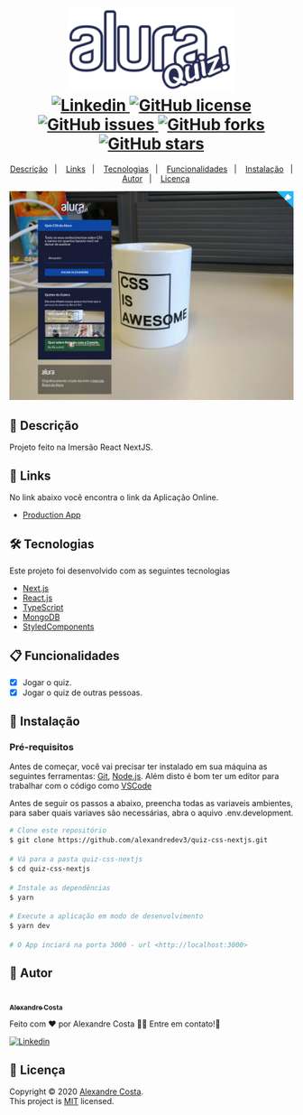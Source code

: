 <h1 align="center">
  <img width="300px" src="./.github/logo_alura.svg" />
  <br />
  <a href="https://www.linkedin.com/in/alexandre-costa-401699199">
    <img alt="Linkedin" src="https://img.shields.io/badge/-Alexandre%20Costa-29B6D1?label=Linkedin&logo=linkedin&style=flat-square">
  </a>
  <a href="https://github.com/alexandredev3/quiz-css-nextjs/blob/master/LICENSE.txt">
    <img alt="GitHub license" src="https://img.shields.io/github/license/alexandredev3/quiz-css-nextjs?logo=mint&style=flat-square">
  </a>
  <a href="https://github.com/alexandredev3/quiz-css-nextjs/issues">
    <img alt="GitHub issues" src="https://img.shields.io/github/issues/alexandredev3/quiz-css-nextjs?color=29B6D1&style=flat-square">
  </a>
  <a href="https://github.com/alexandredev3/quiz-css-nextjs/network">
    <img alt="GitHub forks" src="https://img.shields.io/github/forks/alexandredev3/quiz-css-nextjs?color=29B6D1&style=flat-square">
  </a>
  <a href="https://github.com/alexandredev3/quiz-css-nextjs/stargazers">
    <img alt="GitHub stars" src="https://img.shields.io/github/stars/alexandredev3/quiz-css-nextjs?color=29B6D1&style=flat-square">
  </a>
</h1>
<p align="center">
  <a href="#page_facing_up-descrição">Descrição</a>&nbsp;&nbsp;&nbsp;|&nbsp;&nbsp;&nbsp;
  <a href="#paperclip-links">Links</a>&nbsp;&nbsp;&nbsp;|&nbsp;&nbsp;&nbsp;
  <a href="#-tecnologias">Tecnologias</a>&nbsp;&nbsp;&nbsp;|&nbsp;&nbsp;&nbsp;
  <a href="#clipboard-Funcionalidades">Funcionalidades</a>&nbsp;&nbsp;&nbsp;|&nbsp;&nbsp;&nbsp;
  <a href="#closed_book-instalação">Instalação</a>&nbsp;&nbsp;&nbsp;|&nbsp;&nbsp;&nbsp;
  <a href="#man-Autor">Autor</a>&nbsp;&nbsp;&nbsp;|&nbsp;&nbsp;&nbsp;
  <a href="#memo-Licença">Licença</a>
</p>

<div align="center">
<img src="./.github/quiz_css_img.png" width="800px" />
</div>

## :page_facing_up: Descrição
Projeto feito na Imersão React NextJS.

## :paperclip: Links
No link abaixo você encontra o link da Aplicação Online.

- [Production App](https://quiz-css.alexandredev3.vercel.app/)

## 🛠 Tecnologias
Este projeto foi desenvolvido com as seguintes tecnologias

- [Next.js](https://nextjs.org/)
- [React.js](https://pt-br.reactjs.org/)
- [TypeScript](https://www.typescriptlang.org/)
- [MongoDB](https://www.mongodb.com/)
- [StyledComponents](https://styled-components.com/)

## :clipboard: Funcionalidades
- [x] Jogar o quiz.
- [x] Jogar o quiz de outras pessoas.

## :closed_book: Instalação

### Pré-requisitos
Antes de começar, você vai precisar ter instalado em sua máquina as seguintes ferramentas:
[Git](https://git-scm.com), [Node.js](https://nodejs.org/en/).
Além disto é bom ter um editor para trabalhar com o código como [VSCode](https://code.visualstudio.com/)

Antes de seguir os passos a abaixo, preencha todas as variaveis ambientes, para saber quais variaves são necessárias, abra o aquivo .env.development.

```bash
# Clone este repositório
$ git clone https://github.com/alexandredev3/quiz-css-nextjs.git

# Vá para a pasta quiz-css-nextjs
$ cd quiz-css-nextjs

# Instale as dependências
$ yarn

# Execute a aplicação em modo de desenvolvimento
$ yarn dev

# O App inciará na porta 3000 - url <http://localhost:3000>
```

## :man: Autor

<a href="https://github.com/alexandredev3/">
 <img src="https://avatars0.githubusercontent.com/u/61118233?s=400&u=37870397a9363ce5e768975c05e95a5f5d323ca1&v=4" width="70px;" alt=""/>
 <br />
 <sub><b>Alexandre Costa</b></sub>
</a>


Feito com ❤️ por Alexandre Costa :wave::wave: Entre em contato!🚀

<a href="https://www.linkedin.com/in/alexandre-costa-401699199">
  <img alt="Linkedin" src="https://img.shields.io/badge/-Alexandre%20Costa-9871F5?label=Linkedin&logo=linkedin&style=flat-square">
</a>


## :memo: Licença

Copyright © 2020 [Alexandre Costa](https://github.com/alexandredev3).<br />
This project is [MIT](./LICENSE.txt) licensed.
